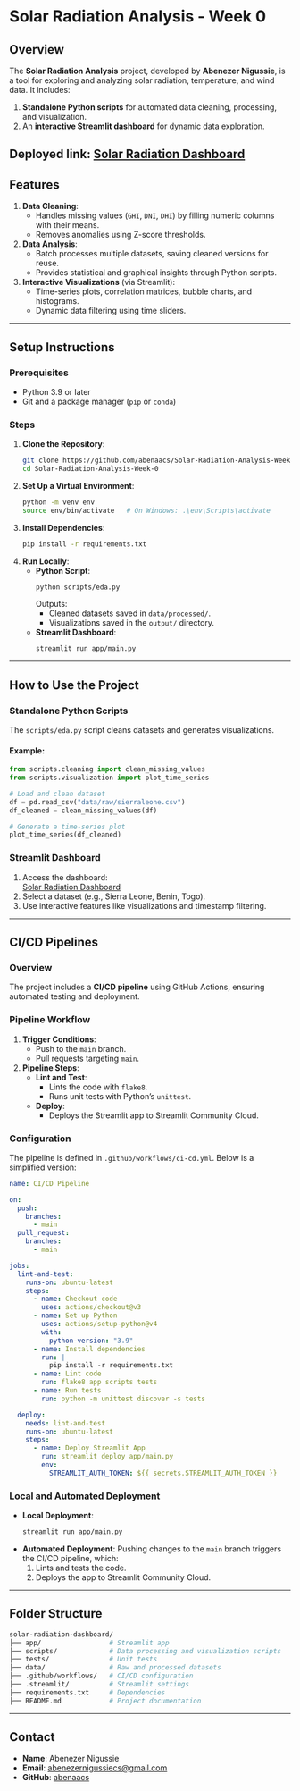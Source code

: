 # **Solar Radiation Analysis - Week 0**

## **Overview**
The **Solar Radiation Analysis** project, developed by **Abenezer Nigussie**, is a tool for exploring and analyzing solar radiation, temperature, and wind data. It includes:  
1. **Standalone Python scripts** for automated data cleaning, processing, and visualization.  
2. An **interactive Streamlit dashboard** for dynamic data exploration.  

Deployed link: [Solar Radiation Dashboard](https://abenaacs-solar-radiation-analysis-week-0-appmain-mqrye6.streamlit.app/)
---
## **Features**
1. **Data Cleaning**:
   - Handles missing values (`GHI`, `DNI`, `DHI`) by filling numeric columns with their means.
   - Removes anomalies using Z-score thresholds.  
2. **Data Analysis**:
   - Batch processes multiple datasets, saving cleaned versions for reuse.
   - Provides statistical and graphical insights through Python scripts.  
3. **Interactive Visualizations** (via Streamlit):
   - Time-series plots, correlation matrices, bubble charts, and histograms.
   - Dynamic data filtering using time sliders.  
---
## **Setup Instructions**

### **Prerequisites**
- Python 3.9 or later  
- Git and a package manager (`pip` or `conda`)  

### **Steps**
1. **Clone the Repository**:  
   ```bash
   git clone https://github.com/abenaacs/Solar-Radiation-Analysis-Week-0.git
   cd Solar-Radiation-Analysis-Week-0
   ```
2. **Set Up a Virtual Environment**:  
   ```bash
   python -m venv env
   source env/bin/activate   # On Windows: .\env\Scripts\activate
   ```
3. **Install Dependencies**:  
   ```bash
   pip install -r requirements.txt
   ```
4. **Run Locally**:
   - **Python Script**:
     ```bash
     python scripts/eda.py
     ```
     Outputs:
     - Cleaned datasets saved in `data/processed/`.
     - Visualizations saved in the `output/` directory.
   - **Streamlit Dashboard**:
     ```bash
     streamlit run app/main.py
     ```
---

## **How to Use the Project**

### **Standalone Python Scripts**
The `scripts/eda.py` script cleans datasets and generates visualizations.  

#### Example:
```python
from scripts.cleaning import clean_missing_values
from scripts.visualization import plot_time_series

# Load and clean dataset
df = pd.read_csv("data/raw/sierraleone.csv")
df_cleaned = clean_missing_values(df)

# Generate a time-series plot
plot_time_series(df_cleaned)
```

### **Streamlit Dashboard**
1. Access the dashboard:  
   [Solar Radiation Dashboard](https://abenaacs-solar-radiation-analysis-week-0-appmain-mqrye6.streamlit.app/)  
2. Select a dataset (e.g., Sierra Leone, Benin, Togo).  
3. Use interactive features like visualizations and timestamp filtering.

---

## **CI/CD Pipelines**

### **Overview**
The project includes a **CI/CD pipeline** using GitHub Actions, ensuring automated testing and deployment.  

### **Pipeline Workflow**
1. **Trigger Conditions**:
   - Push to the `main` branch.
   - Pull requests targeting `main`.  
2. **Pipeline Steps**:
   - **Lint and Test**:
     - Lints the code with `flake8`.
     - Runs unit tests with Python’s `unittest`.  
   - **Deploy**:
     - Deploys the Streamlit app to Streamlit Community Cloud.  

### **Configuration**
The pipeline is defined in `.github/workflows/ci-cd.yml`. Below is a simplified version:

```yaml
name: CI/CD Pipeline

on:
  push:
    branches:
      - main
  pull_request:
    branches:
      - main

jobs:
  lint-and-test:
    runs-on: ubuntu-latest
    steps:
      - name: Checkout code
        uses: actions/checkout@v3
      - name: Set up Python
        uses: actions/setup-python@v4
        with:
          python-version: "3.9"
      - name: Install dependencies
        run: |
          pip install -r requirements.txt
      - name: Lint code
        run: flake8 app scripts tests
      - name: Run tests
        run: python -m unittest discover -s tests

  deploy:
    needs: lint-and-test
    runs-on: ubuntu-latest
    steps:
      - name: Deploy Streamlit App
        run: streamlit deploy app/main.py
        env:
          STREAMLIT_AUTH_TOKEN: ${{ secrets.STREAMLIT_AUTH_TOKEN }}
```

### **Local and Automated Deployment**
- **Local Deployment**:
  ```bash
  streamlit run app/main.py
  ```
- **Automated Deployment**:
  Pushing changes to the `main` branch triggers the CI/CD pipeline, which:
  1. Lints and tests the code.
  2. Deploys the app to Streamlit Community Cloud.  

---

## **Folder Structure**

```bash
solar-radiation-dashboard/
├── app/                 # Streamlit app
├── scripts/             # Data processing and visualization scripts
├── tests/               # Unit tests
├── data/                # Raw and processed datasets
├── .github/workflows/   # CI/CD configuration
├── .streamlit/          # Streamlit settings
├── requirements.txt     # Dependencies
├── README.md            # Project documentation
```

---

## **Contact**

- **Name**: Abenezer Nigussie  
- **Email**: [abenezernigussiecs@gmail.com](mailto:abenezernigussiecs@gmail.com)  
- **GitHub**: [abenaacs](https://github.com/abenaacs)  
